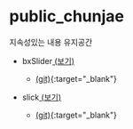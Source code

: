 
# public_chunjae
지속성있는 내용 유지공간

 - bxSlider[ (보기)](https://github.com/netfolder/public_chunjae/tree/master/bxSlider)
 	+ [(git)](https://github.com/stevenwanderski/bxslider-4){:target="_blank"}
 
 - slick[ (보기)](https://github.com/netfolder/public_chunjae/tree/master/slick)
 	+ [(git)](https://github.com/kenwheeler/slick){:target="_blank"}
 

